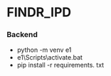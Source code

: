 # FINDR_IPD

### Backend

- python -m venv e1
- e1\Scripts\activate.bat
- pip install -r requirements. txt
